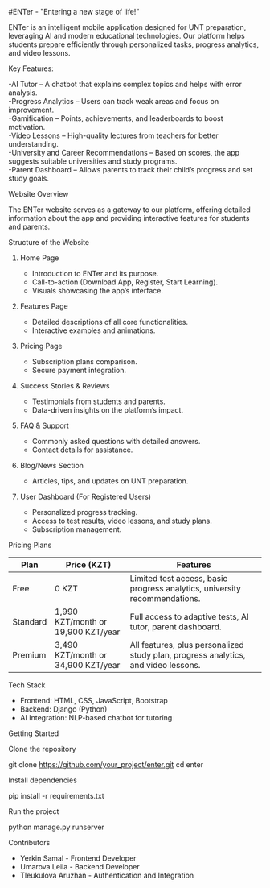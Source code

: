 #ENTer - "Entering a new stage of life!"

ENTer is an intelligent mobile application designed for UNT preparation, leveraging AI and modern educational technologies. Our platform helps students prepare efficiently through personalized tasks, progress analytics, and video lessons.

Key Features:
 
-AI Tutor – A chatbot that explains complex topics and helps with error analysis.  
-Progress Analytics – Users can track weak areas and focus on improvement.  
-Gamification – Points, achievements, and leaderboards to boost motivation.   
-Video Lessons – High-quality lectures from teachers for better understanding.  
-University and Career Recommendations – Based on scores, the app suggests suitable universities and study programs.  
-Parent Dashboard – Allows parents to track their child’s progress and set study goals.      

Website Overview

The ENTer website serves as a gateway to our platform, offering detailed information about the app and providing interactive features for students and parents. 

Structure of the Website

1. Home Page  
   - Introduction to ENTer and its purpose.  
   - Call-to-action (Download App, Register, Start Learning).  
   - Visuals showcasing the app’s interface.  

2. Features Page  
   - Detailed descriptions of all core functionalities.  
   - Interactive examples and animations.  

3. Pricing Page  
   - Subscription plans comparison.  
   - Secure payment integration.  

4. Success Stories & Reviews  
   - Testimonials from students and parents.  
   - Data-driven insights on the platform’s impact.  

5. FAQ & Support  
   - Commonly asked questions with detailed answers.  
   - Contact details for assistance.  

6. Blog/News Section  
   - Articles, tips, and updates on UNT preparation.  

7. User Dashboard (For Registered Users)  
   - Personalized progress tracking.  
   - Access to test results, video lessons, and study plans.  
   - Subscription management.  

Pricing Plans

| Plan      | Price (KZT) | Features |
|-----------|------------|--------------------------------------------------------------|
| Free | 0 KZT     | Limited test access, basic progress analytics, university recommendations. |
| Standard | 1,990 KZT/month or 19,900 KZT/year | Full access to adaptive tests, AI tutor, parent dashboard. |
| Premium | 3,490 KZT/month or 34,900 KZT/year | All features, plus personalized study plan, progress analytics, and video lessons. |

Tech Stack

- Frontend: HTML, CSS, JavaScript, Bootstrap  
- Backend: Django (Python)  
- AI Integration: NLP-based chatbot for tutoring    

Getting Started

Clone the repository

git clone https://github.com/your_project/enter.git
cd enter

Install dependencies

pip install -r requirements.txt

Run the project

python manage.py runserver

Contributors

- Yerkin Samal - Frontend Developer
- Umarova Leila - Backend Developer
- Tleukulova Aruzhan - Authentication and Integration


